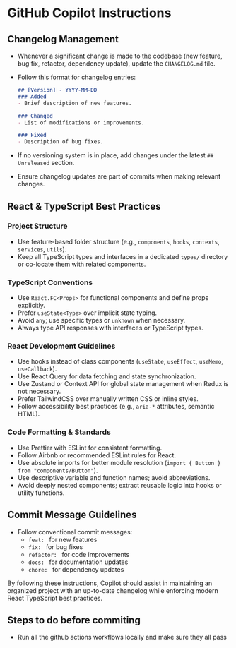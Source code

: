# GitHub Copilot Instructions

## Changelog Management
- Whenever a significant change is made to the codebase (new feature, bug fix, refactor, dependency update), update the `CHANGELOG.md` file.
- Follow this format for changelog entries:
  
  ```md
  ## [Version] - YYYY-MM-DD
  ### Added
  - Brief description of new features.
  
  ### Changed
  - List of modifications or improvements.
  
  ### Fixed
  - Description of bug fixes.
  ```
- If no versioning system is in place, add changes under the latest `## Unreleased` section.
- Ensure changelog updates are part of commits when making relevant changes.

## React & TypeScript Best Practices

### Project Structure
- Use feature-based folder structure (e.g., `components`, `hooks`, `contexts`, `services`, `utils`).
- Keep all TypeScript types and interfaces in a dedicated `types/` directory or co-locate them with related components.

### TypeScript Conventions
- Use `React.FC<Props>` for functional components and define props explicitly.
- Prefer `useState<Type>` over implicit state typing.
- Avoid `any`; use specific types or `unknown` when necessary.
- Always type API responses with interfaces or TypeScript types.

### React Development Guidelines
- Use hooks instead of class components (`useState`, `useEffect`, `useMemo`, `useCallback`).
- Use React Query for data fetching and state synchronization.
- Use Zustand or Context API for global state management when Redux is not necessary.
- Prefer TailwindCSS over manually written CSS or inline styles.
- Follow accessibility best practices (e.g., `aria-*` attributes, semantic HTML).

### Code Formatting & Standards
- Use Prettier with ESLint for consistent formatting.
- Follow Airbnb or recommended ESLint rules for React.
- Use absolute imports for better module resolution (`import { Button } from "components/Button"`).
- Use descriptive variable and function names; avoid abbreviations.
- Avoid deeply nested components; extract reusable logic into hooks or utility functions.

## Commit Message Guidelines
- Follow conventional commit messages:
  - `feat: ` for new features
  - `fix: ` for bug fixes
  - `refactor: ` for code improvements
  - `docs: ` for documentation updates
  - `chore: ` for dependency updates

By following these instructions, Copilot should assist in maintaining an organized project with an up-to-date changelog while enforcing modern React TypeScript best practices.

## Steps to do before commiting
- Run all the github actions workflows locally and make sure they all pass